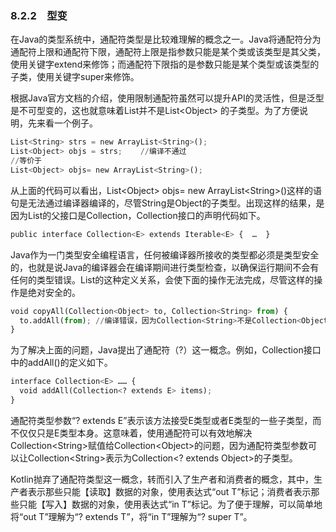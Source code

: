 ### 8.2.2　型变

在Java的类型系统中，通配符类型是比较难理解的概念之一。Java将通配符分为通配符上限和通配符下限，通配符上限是指参数只能是某个类或该类型是其父类，使用关键字extend来修饰；而通配符下限指的是参数只能是某个类型或该类型的子类，使用关键字super来修饰。

根据Java官方文档的介绍，使用限制通配符虽然可以提升API的灵活性，但是泛型是不可型变的，这也就意味着List<String>并不是List\<Object> 的子类型。为了方便说明，先来看一个例子。

```python
List<String> strs = new ArrayList<String>();
List<Object> objs = strs;    //编译不通过
//等价于
List<Object> objs= new ArrayList<String>();
```

从上面的代码可以看出，List\<Object> objs= new ArrayList\<String>()这样的语句是无法通过编译器编译的，尽管String是Object的子类型。出现这样的结果，是因为List的父接口是Collection，Collection接口的声明代码如下。

```python
public interface Collection<E> extends Iterable<E> {  …  }
```

Java作为一门类型安全编程语言，任何被编译器所接收的类型都必须是类型安全的，也就是说Java的编译器会在编译期间进行类型检查，以确保运行期间不会有任何的类型错误。List的这种定义关系，会使下面的操作无法完成，尽管这样的操作是绝对安全的。

```python
void copyAll(Collection<Object> to, Collection<String> from) {
  to.addAll(from); //编译错误，因为Collection<String>不是Collection<Object>的子类型
}
```

为了解决上面的问题，Java提出了通配符（?）这一概念。例如，Collection接口中的addAll()的定义如下。

```python
interface Collection<E> …… {
  void addAll(Collection<? extends E> items);
}
```

通配符类型参数“? extends E”表示该方法接受E类型或者E类型的一些子类型，而不仅仅只是E类型本身。这意味着，使用通配符可以有效地解决Collection\<String>赋值给Collection\<Object>的问题，因为通配符类型参数可以让Collection\<String>表示为Collection\<? extends Object>的子类型。

Kotlin抛弃了通配符类型这一概念，转而引入了生产者和消费者的概念，其中，生产者表示那些只能【读取】数据的对象，使用表达式“out T”标记；消费者表示那些只能【写入】数据的对象，使用表达式“in T”标记。为了便于理解，可以简单地将“out T”理解为“? extends T”，将“in T”理解为“? super T”。

